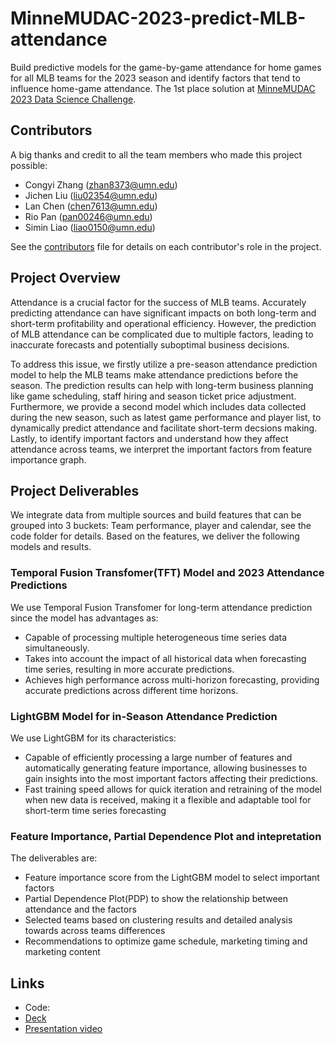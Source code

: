 # MinneMUDAC-2023-predict-MLB-attendance
Build predictive models for the game-by-game attendance for home games for all MLB teams for the 2023 season and identify factors that tend to influence home-game attendance. The 1st place solution at [MinneMUDAC 2023 Data Science Challenge](https://minneanalytics.org/minnemudac2023/).

## Contributors
A big thanks and credit to all the team members who made this project possible:
* Congyi Zhang (zhan8373@umn.edu)
* Jichen Liu (liu02354@umn.edu)
* Lan Chen (chen7613@umn.edu)
* Rio Pan (pan00246@umn.edu)
* Simin Liao (liao0150@umn.edu)

See the [contributors](https://github.umn.edu/liao0150/MinneMUDAC-2023-predict-MLB-attendance/blob/main/Contributors.md) file for details on each contributor's role in the project.

## Project Overview
Attendance is a crucial factor for the success of MLB teams. Accurately predicting attendance can have significant impacts on both long-term and short-term profitability and operational efficiency. However, the prediction of MLB attendance can be complicated due to multiple factors, leading to inaccurate forecasts and potentially suboptimal business decisions. 

To address this issue, we firstly utilize a pre-season attendance prediction model to help the MLB teams make attendance predictions before the season. The prediction results can help with long-term business planning like game scheduling, staff hiring and season ticket price adjustment. Furthermore, we provide a second model which includes data collected during the new season, such as latest game performance and player list, to dynamically predict attendance and facilitate short-term decsions making. Lastly, to identify important factors and understand how they affect attendance across teams, we interpret the important factors from feature importance graph.

## Project Deliverables
We integrate data from multiple sources and build features that can be grouped into 3 buckets: Team performance, player and calendar, see the code folder for details. Based on the features, we deliver the following models and results.
### Temporal Fusion Transfomer(TFT) Model and 2023 Attendance Predictions
We use Temporal Fusion Transfomer for long-term attendance prediction since the model has advantages as:
* Capable of processing multiple heterogeneous time series data simultaneously.
* Takes into account the impact of all historical data when forecasting time series, resulting in more accurate predictions.
* Achieves high performance across multi-horizon forecasting, providing accurate predictions across different time horizons.
### LightGBM Model for in-Season Attendance Prediction
We use LightGBM for its characteristics:
* Capable of efficiently processing a large number of features and automatically generating feature importance, allowing businesses to gain insights into the most important factors affecting their predictions.
* Fast training speed allows for quick iteration and retraining of the model when new data is received, making it a flexible and adaptable tool for short-term time series forecasting
### Feature Importance, Partial Dependence Plot and intepretation
The deliverables are:
* Feature importance score from the LightGBM model to select important factors
* Partial Dependence Plot(PDP) to show the relationship between attendance and the factors
* Selected teams based on clustering results and detailed analysis towards across teams differences
* Recommendations to optimize game schedule, marketing timing and marketing content



## Links
* Code: 
* [Deck](https://github.umn.edu/liao0150/MinneMUDAC-2023-predict-MLB-attendance/tree/main/presentation)
* [Presentation video](https://www.youtube.com/watch?v=OOTj8_1UaQA)
